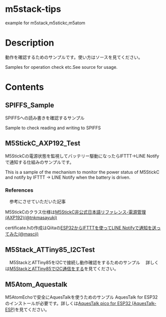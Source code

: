 # m5stack-tips
 example for m5stack,m5stickc,m5atom

# Description
 動作を確認するためのサンプルです。使い方はソースを見てください。

 Samples for operation check etc.See source for usage.

# Contents
## SPIFFS_Sample
 SPIFFSへの読み書きを確認するサンプル

Sample to check reading and writing to SPIFFS

## M5StickC_AXP192_Test
 M5StickCの電源状態を監視してバッテリー駆動になったらIFTTT→LINE Notifyで通知する仕組みのサンプルです。

This is a sample of the mechanism to monitor the power status of M5StickC and notify by IFTTT → LINE Notify when the battery is driven.
### References
　参考にさせていただいた記事

 M5StickCのクラス仕様は[M5StickC非公式日本語リファレンス-電源管理(AXP192)](https://lang-ship.com/reference/unofficial/M5StickC/Class/AXP192/)[(@tnkmasayuki)](https://twitter.com/tnkmasayuki)

 certificate.hの作成はQiitaの[ESP32からIFTTTを使ってLINE Notifyで通知を送ってみた](https://qiita.com/mascii/items/4c366ad4709469d5fda9)[(@mascii)](https://qiita.com/mascii)

## M5Stack_ATTiny85_I2CTest
　M5StackとATTiny85をI2Cで接続し動作確認をするためのサンプル
　詳しくは[M5StackとATTiny85でI2C通信をする](https://raspberrypi.mongonta.com/howto-connect-m5stack-and-attiny85-via-i2c/)を見てください。

## M5Atom_Aquestalk
  M5AtomEchoで安全にAquesTalkを使うためのサンプル
  AquesTalk for ESP32のインストールが必要です。詳しくは[AquesTalk pico for ESP32
(AquesTalk-ESP)](https://www.a-quest.com/products/aquestalk_pico_esp32.html)を見てください。


